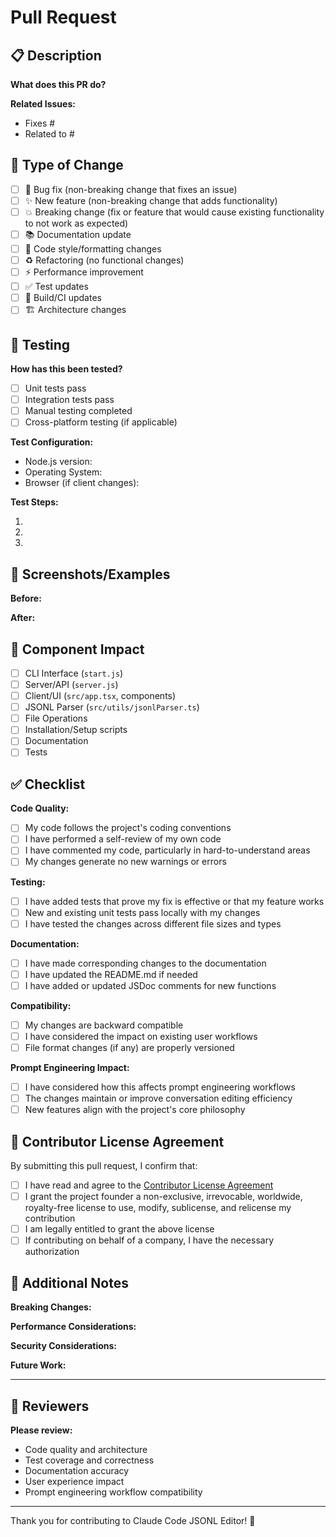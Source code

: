 # Pull Request

## 📋 Description

**What does this PR do?**
<!-- Provide a clear and concise description of the changes -->

**Related Issues:**
<!-- Link to related issues using "Fixes #123" or "Closes #123" -->
- Fixes #
- Related to #

## 🔄 Type of Change

<!-- Mark the type of change with an "x" -->

- [ ] 🐛 Bug fix (non-breaking change that fixes an issue)
- [ ] ✨ New feature (non-breaking change that adds functionality)
- [ ] 💥 Breaking change (fix or feature that would cause existing functionality to not work as expected)
- [ ] 📚 Documentation update
- [ ] 🎨 Code style/formatting changes
- [ ] ♻️ Refactoring (no functional changes)
- [ ] ⚡ Performance improvement
- [ ] ✅ Test updates
- [ ] 🔧 Build/CI updates
- [ ] 🏗️ Architecture changes

## 🧪 Testing

**How has this been tested?**
<!-- Describe the tests you ran and their results -->

- [ ] Unit tests pass
- [ ] Integration tests pass
- [ ] Manual testing completed
- [ ] Cross-platform testing (if applicable)

**Test Configuration:**
- Node.js version:
- Operating System:
- Browser (if client changes):

**Test Steps:**
<!-- Provide step-by-step instructions to test this PR -->
1. 
2. 
3. 

## 📸 Screenshots/Examples

<!-- If applicable, add screenshots or examples to help explain your changes -->

**Before:**
<!-- Screenshots or code examples showing the current behavior -->

**After:**
<!-- Screenshots or code examples showing the new behavior -->

## 🎯 Component Impact

<!-- Check all components that are affected by this change -->

- [ ] CLI Interface (`start.js`)
- [ ] Server/API (`server.js`)
- [ ] Client/UI (`src/app.tsx`, components)
- [ ] JSONL Parser (`src/utils/jsonlParser.ts`)
- [ ] File Operations
- [ ] Installation/Setup scripts
- [ ] Documentation
- [ ] Tests

## ✅ Checklist

**Code Quality:**
- [ ] My code follows the project's coding conventions
- [ ] I have performed a self-review of my own code
- [ ] I have commented my code, particularly in hard-to-understand areas
- [ ] My changes generate no new warnings or errors

**Testing:**
- [ ] I have added tests that prove my fix is effective or that my feature works
- [ ] New and existing unit tests pass locally with my changes
- [ ] I have tested the changes across different file sizes and types

**Documentation:**
- [ ] I have made corresponding changes to the documentation
- [ ] I have updated the README.md if needed
- [ ] I have added or updated JSDoc comments for new functions

**Compatibility:**
- [ ] My changes are backward compatible
- [ ] I have considered the impact on existing user workflows
- [ ] File format changes (if any) are properly versioned

**Prompt Engineering Impact:**
- [ ] I have considered how this affects prompt engineering workflows
- [ ] The changes maintain or improve conversation editing efficiency
- [ ] New features align with the project's core philosophy

## 🤝 Contributor License Agreement

By submitting this pull request, I confirm that:

- [ ] I have read and agree to the [Contributor License Agreement](../CONTRIBUTING.md#contributor-license-agreement-cla)
- [ ] I grant the project founder a non-exclusive, irrevocable, worldwide, royalty-free license to use, modify, sublicense, and relicense my contribution
- [ ] I am legally entitled to grant the above license
- [ ] If contributing on behalf of a company, I have the necessary authorization

## 💭 Additional Notes

<!-- Add any additional notes, considerations, or context for reviewers -->

**Breaking Changes:**
<!-- If this is a breaking change, describe the impact and migration path -->

**Performance Considerations:**
<!-- Describe any performance implications -->

**Security Considerations:**
<!-- Describe any security implications -->

**Future Work:**
<!-- Mention any related work that should be done in future PRs -->

---

## 👥 Reviewers

<!-- Tag specific people if you want their review -->
<!-- @username for specific reviewers -->

**Please review:**
- Code quality and architecture
- Test coverage and correctness
- Documentation accuracy
- User experience impact
- Prompt engineering workflow compatibility

---

Thank you for contributing to Claude Code JSONL Editor! 🚀